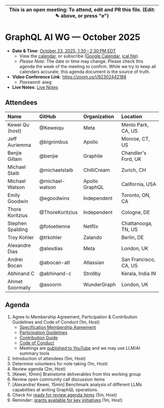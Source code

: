 | This is an open meeting: To attend, edit and PR this file. (Edit: ✎ above, or press "e") |
| ---------------------------------------------------------------------------------------- |

# GraphQL AI WG — October 2025

- **Date & Time**: [October 23, 2025, 1:30 – 2:30 PM EDT](https://www.timeanddate.com/worldclock/converter.html?iso=20251023T173000&p1=224&p2=179&p3=136&p4=268&p5=367&p6=438&p7=248&p8=240)
  - View the [calendar][], or subscribe ([Google Calendar][], [ical file][]).
  - _Please Note:_ The date or time may change. Please check this agenda the
    week of the meeting to confirm. While we try to keep all calendars accurate,
    this agenda document is the source of truth.
- **Video Conference Link**: https://zoom.us/j/92302442188
  - _Password:_ aiwg
- **Live Notes**: [Live Notes][]

[calendar]: https://calendar.google.com/calendar/embed?src=linuxfoundation.org_ik79t9uuj2p32i3r203dgv5mo8%40group.calendar.google.com
[google calendar]: https://calendar.google.com/calendar?cid=bGludXhmb3VuZGF0aW9uLm9yZ19pazc5dDl1dWoycDMyaTNyMjAzZGd2NW1vOEBncm91cC5jYWxlbmRhci5nb29nbGUuY29t
[ical file]: https://calendar.google.com/calendar/ical/linuxfoundation.org_ik79t9uuj2p32i3r203dgv5mo8%40group.calendar.google.com/public/basic.ics
[live notes]: https://docs.google.com/document/d/1tJqUC9UI4EzY7U0sSqfsOuUDF6Q8LBcsSBwbgsE33sM/edit?usp=sharing

## Attendees

<!-- prettier-ignore -->
| Name             | GitHub        | Organization       | Location              |
| :--------------- | :------------ | :----------------- | :-------------------- |
| Kewei Qu (host)  | @Keweiqu      | Meta               | Menlo Park, CA, US    |
| Jeff Auriemma    | @bignimbus    | Apollo             | Monroe, CT, US        |
| Benjie Gillam    | @benjie       | Graphile           | Chandler's Ford, UK   |
| Michael Staib    | @michaelstaib | ChilliCream        | Zurich, CH            |
| Michael Watson   | @michael-watson | Apollo GraphQL   | California, USA       |
| Emily Goodwin    | @egoodwinx    | Independent        | Toronto, ON, CA       |
| Thore Koritzius  | @ThoreKoritzius | Independent      | Cologne, DE           |
| Stephen Spalding | @fotoetienne  | Netflix            | Chattanooga, TN, US   |
| Troy Kohler      | @trkohler     | Zalando            | Berlin, DE            |
| Alexandre Dias   | @alexdias     | Meta               | London, UK            |
| Andrei Bocan     | @abocan-atl   | Atlassian          | San Francisco, CA, US |
| Abhinand C       | @abhinand-c   | Strollby           | Kerala, India IN      |
| Ahmet Soormally  | @asoorm       | WunderGraph        | London, UK            |

## Agenda

1. Agree to Membership Agreement, Participation & Contribution Guidelines and Code of Conduct (1m, Host)
   - [Specification Membership Agreement](https://github.com/graphql/foundation)
   - [Participation Guidelines](https://github.com/graphql/graphql-wg#participation-guidelines)
   - [Contribution Guide](https://github.com/graphql/graphql-spec/blob/main/CONTRIBUTING.md)
   - [Code of Conduct](https://github.com/graphql/foundation/blob/master/CODE-OF-CONDUCT.md)
   - Meetings are [published to YouTube](https://www.youtube.com/@GraphQLFoundation/videos) and we may use LLM/AI summary tools
1. Introduction of attendees (5m, Host)
1. Determine volunteers for note taking (1m, Host)
1. Review agenda (2m, Host)
1. [Kewei, 10min] Brainstome deliverables from this working group 
  1. Review open community call discussion items
1. [Alexandre/ Kewei, 15min] Benchmark analysis of different LLMs capabilities at writing GraphQL operations. 
1. Check for [ready for review agenda items](https://github.com/graphql/ai-wg/issues?q=is%3Aissue+is%3Aopen+label%3A%22Ready+for+review+%F0%9F%99%8C%22+sort%3Aupdated-desc) (5m, Host)
1. Reminder: [grants available for key initiatives](https://graphql.org/community/foundation/community-grant/) (1m, Host)
